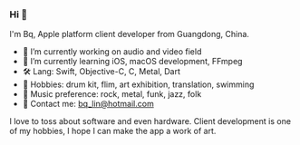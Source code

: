 ### Hi 👋

I'm Bq, Apple platform client developer from Guangdong, China.

- 🔭 I’m currently working on audio and video field
- 🌱 I’m currently learning iOS, macOS development, FFmpeg
- 🛠 Lang: Swift, Objective-C, C, Metal, Dart
- 🤘 Hobbies: drum kit, flim, art exhibition, translation, swimming
- 🎵 Music preference: rock, metal, funk, jazz, folk
- 📮 Contact me: bq_lin@hotmail.com

I love to toss about software and even hardware. Client development is one of my hobbies, I hope I can make the app a work of art.
